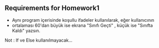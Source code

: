 ## Requirements for Homework1

* Aynı program içerisinde koşullu ifadeler kullanılarak, eğer kullanıcının
* ortalaması 60'dan büyük ise ekrana "Sınıfı Geçti" , küçük ise "Sınıfta Kaldı" yazsın.

Not : If ve Else kullanılmayacak...